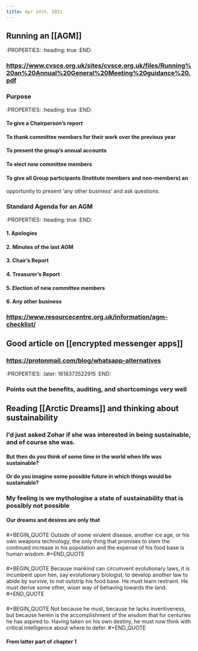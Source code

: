 ```yaml
---
title: Apr 14th, 2021
---
```


## Running an [[AGM]]
:PROPERTIES:
:heading: true
:END:
### https://www.cvsce.org.uk/sites/cvsce.org.uk/files/Running%20an%20Annual%20General%20Meeting%20guidance%20.pdf
### Purpose
:PROPERTIES:
:heading: true
:END:
#### To give a Chairperson’s report
#### To thank committee members for their work over the previous year
#### To present the group’s annual accounts
#### To elect new committee members
#### To give all Group participants (Institute members and non-members) an
opportunity to present ‘any other business’ and ask questions.
### Standard Agenda for an AGM
:PROPERTIES:
:heading: true
:END:
#### 1. Apologies
#### 2. Minutes of the last AGM
#### 3. Chair’s Report
#### 4. Treasurer’s Report
#### 5. Election of new committee members
#### 6. Any other business
### https://www.resourcecentre.org.uk/information/agm-checklist/
## Good article on [[encrypted messenger apps]]
### https://protonmail.com/blog/whatsapp-alternatives
:PROPERTIES:
:later: 1618373522915
:END:
### Points out the benefits, auditing, and shortcomings very well
## Reading [[Arctic Dreams]] and thinking about sustainability
### I'd just asked Zohar if she was interested in being sustainable, and of course she was.
#### But then do you think of some time in the world when life was sustainable?
#### Or do you imagine some possible future in which things would be sustainable?
### My feeling is we mythologise a state of sustainability that is possibly not possible
#### Our dreams and desires are only that
### 
#+BEGIN_QUOTE
Outside of some virulent disease, another ice age, or his own weapons technology, the only thing that promises to stem the continued increase in his population and the expense of his food base is human wisdom.
#+END_QUOTE
###
#+BEGIN_QUOTE
Because mankind can circumvent evolutionary laws, it is incumbent upon him, say evolutionary biologist, to develop another law to abide by survive, to not outstrip his food base. He must learn restraint. He must derive some other, wiser way of behaving towards the land. 
#+END_QUOTE
### 
#+BEGIN_QUOTE
Not because he must, because he lacks inventiveness, but because herein is the accomplishment of the wisdom that for centuries he has aspired to. Having taken on his own destiny, he must now think with critical intelligence about where to defer.
#+END_QUOTE
#### From latter part of chapter 1